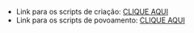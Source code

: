 * Link para os scripts de criação: [CLIQUE AQUI](https://github.com/leonardodantas4/Projeto-e-Administracao-de-Banco-de-Dados/blob/6e101a43ce33a727919de7b5e8e7ec35ceb72bd6/tarefas/t01/tarefa01-create.sql)
* Link para os scripts de povoamento: [CLIQUE AQUI](https://github.com/leonardodantas4/Projeto-e-Administracao-de-Banco-de-Dados/blob/6e101a43ce33a727919de7b5e8e7ec35ceb72bd6/tarefas/t01/tarefa01-inserts.sql)